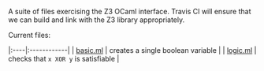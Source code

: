 A suite of files exercising the Z3 OCaml interface. Travis CI will ensure that we can build and link with the Z3 library appropriately.

Current files:

|:----|:------------|
| [basic.ml](https://github.com/mgree/z3canary/blob/master/basic.ml) | creates a single boolean variable |
| [logic.ml](https://github.com/mgree/z3canary/blob/master/logic.ml) | checks that `x XOR y` is satisfiable |
